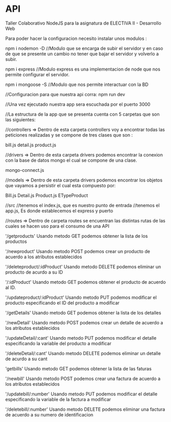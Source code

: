 # API
Taller Colaborativo NodeJS para la asignatura de ELECTIVA II - Desarrollo Web

Para poder hacer la configuracion necesito instalar unos modulos :

npm i nodemon -D 
//Modulo que se encarga de subir el servidor y en caso de que se presente un cambio 
no tener que bajar el servidor y volverlo a subir.

npm i express //Modulo express es una implementacion de node que nos permite configurar el servidor.

npm i mongoose -S 
//Modulo que nos permite interactuar con la BD

//Configuracion para que nuestra api corra:
npm run dev

//Una vez ejecutado nuestra app sera escuchada por el puerto 3000

//La estructura de la app que se presenta cuenta con 5 carpetas que son las siguientes:

//controllers => Dentro de esta carpeta controllers voy a encontrar todas las peticiones realizadas y se compone de tres clases que son :

bill.js
detail.js
product.js

//drivers => Dentro de esta carpeta drivers podemos encontrar la conexion con la base de datos mongo el cual se compone de una clase.

mongo-connect.js

//models => Dentro de esta carpeta drivers podemos encontrar los objetos que vayamos a persistir el cual esta compuesto por:

Bill.js
Detail.js
Product.js
ETypeProduct

//src
//tenemos el index.js, que es nuestro punto de entrada
//tenemos el app.js, Es donde establecemos el express y puerto

//routes => Dentro de carpeta routes se encuentran las distintas rutas de las cuales se hacen uso para el consumo de una API

'/getproducts' 
Usando metodo GET podemos obtener la lista de los productos

'/newproduct' 
Usando metodo POST podemos crear un producto de acuerdo a los atributos establecidos

'/deleteproduct/:idProduct' 
Usando metodo DELETE podemos eliminar un producto de acurdo a su ID

'/:idProduct' 
Usando metodo GET podemos obtener el producto de acuerdo al ID. 

'/updateproduct/:idProduct' 
Usando metodo PUT podemos modificar el producto especificando el ID del producto a modificar

'/getDetails'
Usando metodo GET podemos obtener la lista de los detalles
 
'/newDetail'
Usando metodo POST podemos crear un detalle de acuerdo a los atributos establecidos

'/updateDetail/:cant'
Usando metodo PUT podemos modificar el detalle especificando la variable del producto a modificar

'/deleteDetail/:cant'
Usando metodo DELETE podemos eliminar un detalle de acurdo a su cant

'getbills'
Usando metodo GET podemos obtener la lista de las faturas

'/newbill'
Usando metodo POST podemos crear una factura de acuerdo a los atributos establecidos

'/updatebill/:number'
Usando metodo PUT podemos modificar el detalle especificando la variable de la factura a modificar

'/deletebill/:number'
Usando metodo DELETE podemos eliminar una factura de acuerdo a su numero de identificacion



